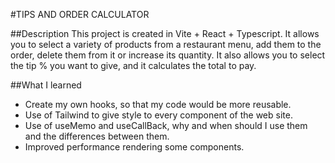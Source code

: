 #TIPS AND ORDER CALCULATOR

##Description
This project is created in Vite + React + Typescript. It allows you to select a variety of products from a restaurant menu, add them to the order, delete them from it or increase its quantity. It also allows you to select the tip % you want to give, and it calculates the total to pay.

##What I learned
* Create my own hooks, so that my code would be more reusable.
* Use of Tailwind to give style to every component of the web site.
* Use of useMemo and useCallBack, why and when should I use them and the differences between them.
* Improved performance rendering some components.
